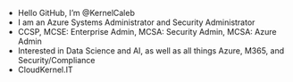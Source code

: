 - Hello GitHub, I’m @KernelCaleb
- I am an Azure Systems Administrator and Security Administrator
- CCSP, MCSE: Enterprise Admin, MCSA: Security Admin, MCSA: Azure Admin
- Interested in Data Science and AI, as well as all things Azure, M365, and Security/Compliance
- CloudKernel.IT
